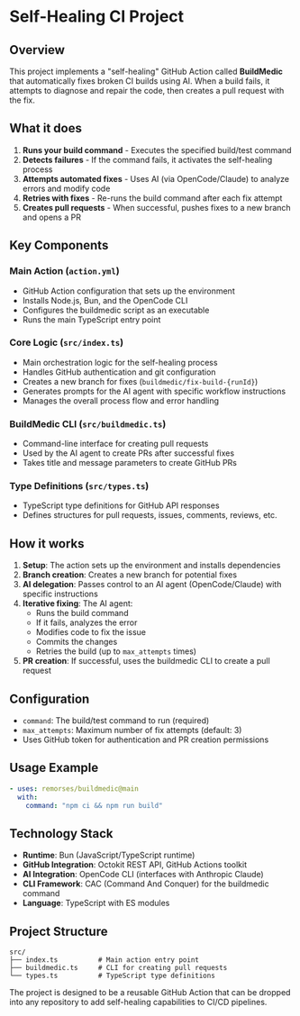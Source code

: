 # Self-Healing CI Project

## Overview
This project implements a "self-healing" GitHub Action called **BuildMedic** that automatically fixes broken CI builds using AI. When a build fails, it attempts to diagnose and repair the code, then creates a pull request with the fix.

## What it does
1. **Runs your build command** - Executes the specified build/test command
2. **Detects failures** - If the command fails, it activates the self-healing process
3. **Attempts automated fixes** - Uses AI (via OpenCode/Claude) to analyze errors and modify code
4. **Retries with fixes** - Re-runs the build command after each fix attempt
5. **Creates pull requests** - When successful, pushes fixes to a new branch and opens a PR

## Key Components

### Main Action (`action.yml`)
- GitHub Action configuration that sets up the environment
- Installs Node.js, Bun, and the OpenCode CLI
- Configures the buildmedic script as an executable
- Runs the main TypeScript entry point

### Core Logic (`src/index.ts`)
- Main orchestration logic for the self-healing process
- Handles GitHub authentication and git configuration
- Creates a new branch for fixes (`buildmedic/fix-build-{runId}`)
- Generates prompts for the AI agent with specific workflow instructions
- Manages the overall process flow and error handling

### BuildMedic CLI (`src/buildmedic.ts`)
- Command-line interface for creating pull requests
- Used by the AI agent to create PRs after successful fixes
- Takes title and message parameters to create GitHub PRs

### Type Definitions (`src/types.ts`)
- TypeScript type definitions for GitHub API responses
- Defines structures for pull requests, issues, comments, reviews, etc.

## How it works
1. **Setup**: The action sets up the environment and installs dependencies
2. **Branch creation**: Creates a new branch for potential fixes
3. **AI delegation**: Passes control to an AI agent (OpenCode/Claude) with specific instructions
4. **Iterative fixing**: The AI agent:
   - Runs the build command
   - If it fails, analyzes the error
   - Modifies code to fix the issue
   - Commits the changes
   - Retries the build (up to `max_attempts` times)
5. **PR creation**: If successful, uses the buildmedic CLI to create a pull request

## Configuration
- `command`: The build/test command to run (required)
- `max_attempts`: Maximum number of fix attempts (default: 3)
- Uses GitHub token for authentication and PR creation permissions

## Usage Example
```yaml
- uses: remorses/buildmedic@main
  with:
    command: "npm ci && npm run build"
```

## Technology Stack
- **Runtime**: Bun (JavaScript/TypeScript runtime)
- **GitHub Integration**: Octokit REST API, GitHub Actions toolkit
- **AI Integration**: OpenCode CLI (interfaces with Anthropic Claude)
- **CLI Framework**: CAC (Command And Conquer) for the buildmedic command
- **Language**: TypeScript with ES modules

## Project Structure
```
src/
├── index.ts          # Main action entry point
├── buildmedic.ts     # CLI for creating pull requests
└── types.ts          # TypeScript type definitions
```

The project is designed to be a reusable GitHub Action that can be dropped into any repository to add self-healing capabilities to CI/CD pipelines.